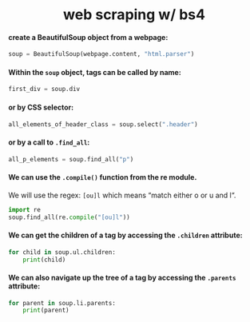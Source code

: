 <div align="center">
  
# web scraping w/ bs4

</div>

#### create a BeautifulSoup object from a webpage:
```py
soup = BeautifulSoup(webpage.content, "html.parser")
```

#### Within the `soup` object, tags can be called by name:
```py
first_div = soup.div
```

#### or by CSS selector:
```py
all_elements_of_header_class = soup.select(".header")
```

#### or by a call to `.find_all`:
```py
all_p_elements = soup.find_all("p")
```

#### We can use the `.compile()` function from the re module.
We will use the regex: `[ou]l` which means “match either o or u and l“.
```py
import re
soup.find_all(re.compile("[ou]l"))
```

#### We can get the children of a tag by accessing the `.children` attribute:
```py
for child in soup.ul.children:
    print(child)
```

#### We can also navigate up the tree of a tag by accessing the `.parents` attribute:
```py
for parent in soup.li.parents:
    print(parent)
```
